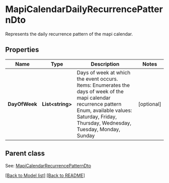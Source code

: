 # MapiCalendarDailyRecurrencePatternDto
Represents the daily recurrence pattern of the mapi calendar.             

## Properties
Name | Type | Description | Notes
------------ | ------------- | ------------- | -------------
**DayOfWeek** | **List&lt;string&gt;** | Days of week at which the event occurs.              Items: Enumerates the days of week of the mapi calendar recurrence pattern Enum, available values: Saturday, Friday, Thursday, Wednesday, Tuesday, Monday, Sunday | [optional] 

## Parent class

See: [MapiCalendarRecurrencePatternDto](MapiCalendarRecurrencePatternDto.md)

[[Back to Model list]](Models.md) [[Back to README]](README.md)

